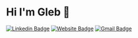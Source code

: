 # Hi I'm Gleb 👋
<!--
**braindrain/braindrain** is a ✨ _special_ ✨ repository because its `README.md` (this file) appears on your GitHub profile.

Here are some ideas to get you started:

- 🔭 I’m currently working on ...
- 🌱 I’m currently learning ...
- 👯 I’m looking to collaborate on ...
- 🤔 I’m looking for help with ...
- 💬 Ask me about ...
- 📫 How to reach me: ...
- 😄 Pronouns: ...
- ⚡ Fun fact: ...
-->
[![Linkedin Badge](https://img.shields.io/badge/-glebuvarov-blue?style=flat-square&logo=Linkedin&logoColor=white&link=https://www.linkedin.com/in/glebuvarov)](https://www.linkedin.com/in/glebuvarov)
[![Website Badge](https://img.shields.io/badge/-uvarov.eu-black?style=flat-square&logo=Google-Chrome&logoColor=white&link=https://www.uvarov.eu)](https://www.uvarov.eu)
[![Gmail Badge](https://img.shields.io/badge/-g.uvarov-c14438?style=flat-square&logo=Gmail&logoColor=white&link=mailto:g.uvarov@gmail.com)](mailto:g.uvarov@gmail.com)

